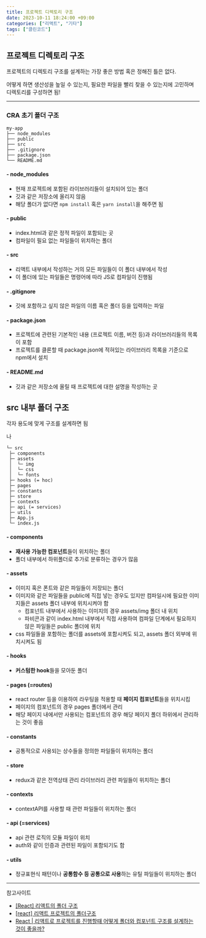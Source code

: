 ```yaml
---
title: 프로젝트 디렉토리 구조
date: 2023-10-11 18:24:00 +09:00
categories: ["리액트", "기타"]
tags: ["클린코드"]
---
```


## 프로젝트 디렉토리 구조

프로젝트의 디렉토리 구조를 설계하는 가장 좋은 방법 혹은 정해진 틀은 없다.

어떻게 하면 생산성을 높일 수 있는지, 필요한 파일을 빨리 찾을 수 있는지에 고민하며 디렉토리를 구성하면 됨!

---

### CRA 초기 폴더 구조

```
my-app
├── node_modules
├── public
├── src
├── .gitignore
├── package.json
└── README.md
```

#### - node_modules

- 현재 프로젝트에 포함된 라이브러리들이 설치되어 있는 폴더
- 깃과 같은 저장소에 올리지 않음
- 해당 폴더가 없다면 `npm install` 혹은 `yarn install`을 해주면 됨

#### - public

- index.html과 같은 정적 파일이 포함되는 곳
- 컴파일이 필요 없는 파일들이 위치하는 폴더

#### - src

- 리액트 내부에서 작성하는 거의 모든 파일들이 이 폴더 내부에서 작성
- 이 폴더에 있는 파일들은 명령어에 따라 JS로 컴파일이 진행됨

#### - .gitignore

- 깃에 포함하고 싶지 않은 파일의 이름 혹은 폴더 등을 입력하는 파일

#### - package.json

- 프로젝트에 관련된 기본적인 내용 (프로젝트 이름, 버전 등)과 라이브러리들의 목록이 포함
- 프로젝트를 클론할 때 package.json에 적혀있는 라이브러리 목록을 기준으로 npm에서 설치

#### - README.md

- 깃과 같은 저장소에 올릴 때 프로젝트에 대한 설명을 작성하는 곳

## src 내부 폴더 구조

각자 용도에 맞게 구조를 설계하면 됨

나

```
└─ src
 ├─ components
 ├─ assets
 │  └─ img
 │  └─ css
 │  └─ fonts
 ├─ hooks (= hoc)
 ├─ pages
 ├─ constants
 ├─ store
 ├─ contexts
 ├─ api (= services)
 ├─ utils
 ├─ App.js
 └─ index.js
```

#### - components

- **재사용 가능한 컴포넌트**들이 위치하는 폴더
- 폴더 내부에서 하위폴더로 추가로 분류하는 경우가 많음

#### - assets

- 이미지 혹은 폰트와 같은 파일들이 저장되는 폴더
- 이미지와 같은 파일들을 public에 직접 넣는 경우도 있지만 컴파일시에 필요한 이미지들은 assets 폴더 내부에 위치시켜야 함
  - 컴포넌트 내부에서 사용하는 이미지의 경우 assets/img 폴더 내 위치
  - 파비콘과 같이 index.html 내부에서 직접 사용하여 컴파일 단계에서 필요하지 않은 파일들은 public 폴더에 위치
- css 파일들을 포함하는 폴더를 assets에 포함시켜도 되고, assets 폴더 외부에 위치시켜도 됨

#### - hooks

- **커스텀한 hook**들을 모아둔 폴더

#### - pages (=routes)

- react router 등을 이용하여 라우팅을 적용할 때 **페이지 컴포넌트**들을 위치시킴
- 페이지의 컴포넌트의 경우 pages 폴더에서 관리
- 해당 페이지 내에서만 사용되는 컴포넌트의 경우 해당 페이지 폴더 하위에서 관리하는 것이 좋음

#### - constants

- 공통적으로 사용되는 상수들을 정의한 파일들이 위치하는 폴더

#### - store

- redux과 같은 전역상태 관리 라이브러리 관련 파일들이 위치하는 폴더

#### - contexts

- contextAPI를 사용할 때 관련 파일들이 위치하는 폴더

#### - api (=services)

- api 관련 로직의 모듈 파일이 위치
- auth와 같이 인증과 관련된 파일이 포함되기도 함

#### - utils

- 정규표현식 패턴이나 **공통함수 등 공통으로 사용**하는 유틸 파일들이 위치하는 폴더

---

참고사이트

- [[React] 리액트의 폴더 구조
  ](https://velog.io/@sisofiy626/React-%EB%A6%AC%EC%95%A1%ED%8A%B8%EC%9D%98-%ED%8F%B4%EB%8D%94-%EA%B5%AC%EC%A1%B0)
- [[react] 리액트 프로젝트의 폴더구조](https://velog.io/@raverana96/react-%EB%A6%AC%EC%95%A1%ED%8A%B8-%ED%94%84%EB%A1%9C%EC%A0%9D%ED%8A%B8%EC%9D%98-%ED%8F%B4%EB%8D%94%EA%B5%AC%EC%A1%B0)
- [React | 리액트로 프로젝트를 진행할때 어떻게 폴더와 컴포넌트 구조를 설계하는 것이 좋을까?](https://velog.io/@_seeul/React-%EB%A6%AC%EC%95%A1%ED%8A%B8%EB%A1%9C-%ED%94%84%EB%A1%9C%EC%A0%9D%ED%8A%B8%EB%A5%BC-%EC%A7%84%ED%96%89%ED%95%A0%EB%95%8C-%EC%96%B4%EB%96%BB%EA%B2%8C-%ED%8F%B4%EB%8D%94-%EA%B5%AC%EC%A1%B0%EB%A5%BC-%EC%9E%A1%EB%8A%94%EA%B2%83%EC%9D%B4-%EC%A2%8B%EC%9D%84%EA%B9%8C#%EA%B0%81-%EB%94%94%EB%A0%89%ED%86%A0%EB%A6%AC-%EA%B5%AC%EC%84%B1-)
